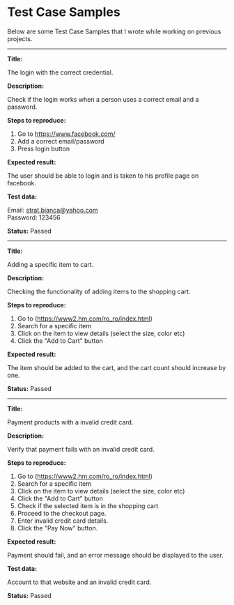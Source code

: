 # Test Case Samples
Below are some Test Case Samples that I wrote while working on previous projects.
______________________________________________________________________

**Title:**

The login with the correct credential.

**Description:**

Check if the login works when a person uses a correct email and a password.

**Steps to reproduce:**
1. Go to https://www.facebook.com/
2. Add a correct email/password
3. Press login button


**Expected result:**

The user should be able to login and is taken to his profile page on facebook.

**Test data:**

Email: strat.bianca@yahoo.com  
Password: 123456

**Status:**
Passed

______________________________________________________________________


**Title:**

Adding a specific item to cart.

**Description:**

Checking the functionality of adding items to the shopping cart.

**Steps to reproduce:**
1. Go to (https://www2.hm.com/ro_ro/index.html)
2. Search for a specific item
4. Click on the item to view details (select the size, color etc)
5. Click the "Add to Cart" button

**Expected result:**

 The item should be added to the cart, and the cart count should increase by one.

**Status:**
Passed
___________________________________________________________________________

**Title:**

Payment products with a invalid credit card.

**Description:**

Verify that payment fails with an invalid credit card.

**Steps to reproduce:**
1. Go to (https://www2.hm.com/ro_ro/index.html)
2. Search for a specific item
4. Click on the item to view details (select the size, color etc)
5. Click the "Add to Cart" button
6. Check if the selected item is in the shopping cart
7. Proceed to the checkout page.
8. Enter invalid credit card details.
9. Click the "Pay Now" button.

**Expected result:**

Payment should fail, and an error message should be displayed to the user.

**Test data:**

Account to that website and an invalid credit card.

**Status:**
Passed

